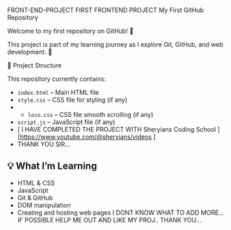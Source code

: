 FRONT-END-PROJECT
FIRST FRONTEND PROJECT
My First GitHub Repository

Welcome to my first repository on GitHub! 🎉

This project is part of my learning journey as I explore Git, GitHub, and web development. 🚀

 📁 Project Structure

This repository currently contains:

- `index.html` – Main HTML file
- `style.css` – CSS file for styling (if any)
- - `loco.css` – CSS file smooth scrolling (if any)
- `script.js` – JavaScript file (if any)
- [ I HAVE COMPLETED THE PROJECT WITH Sheryians Coding School ][https://www.youtube.com/@sheryians/videos ]
- THANK YOU SIR...


## 💡 What I’m Learning

- HTML & CSS
- JavaScript
- Git & GitHub
- DOM manipulation
- Creating and hosting web pages
 I DONT KNOW WHAT TO ADD MORE...
IF POSSIBLE HELP ME OUT AND LIKE MY PROJ..
THANK YOU...


